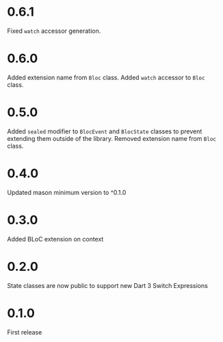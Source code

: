 # 0.6.1
Fixed `watch` accessor generation.

# 0.6.0
Added extension name from `Bloc` class.
Added `watch` accessor to `Bloc` class.

# 0.5.0

Added `sealed` modifier to `BlocEvent` and `BlocState` classes to prevent extending them outside of the library.
Removed extension name from `Bloc` class.

# 0.4.0

Updated mason minimum version to ^0.1.0

# 0.3.0

Added BLoC extension on context

# 0.2.0

State classes are now public to support new Dart 3 Switch Expressions

# 0.1.0

First release
